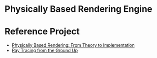 # Physically Based Rendering Engine
# Reference Project
* [Physically Based Rendering: From Theory to Implementation](http://www.pbrt.org/) 
* [Ray Tracing from the Ground Up](http://www.raytracegroundup.com)
